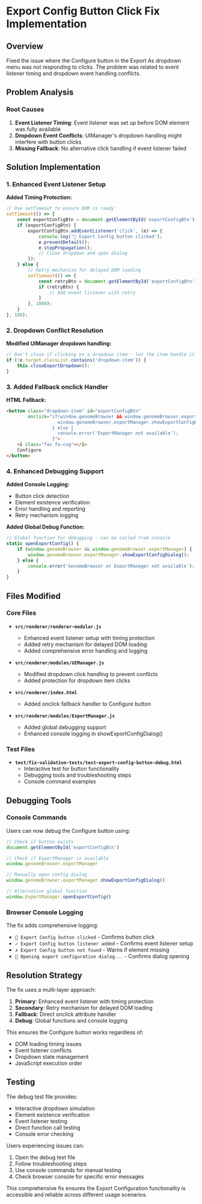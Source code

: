 # Export Config Button Click Fix Implementation

## Overview

Fixed the issue where the Configure button in the Export As dropdown menu was not responding to clicks. The problem was related to event listener timing and dropdown event handling conflicts.

## Problem Analysis

### Root Causes
1. **Event Listener Timing**: Event listener was set up before DOM element was fully available
2. **Dropdown Event Conflicts**: UIManager's dropdown handling might interfere with button clicks
3. **Missing Fallback**: No alternative click handling if event listener failed

## Solution Implementation

### 1. Enhanced Event Listener Setup

**Added Timing Protection:**
```javascript
// Use setTimeout to ensure DOM is ready
setTimeout(() => {
    const exportConfigBtn = document.getElementById('exportConfigBtn');
    if (exportConfigBtn) {
        exportConfigBtn.addEventListener('click', (e) => {
            console.log('🔧 Export Config button clicked');
            e.preventDefault();
            e.stopPropagation();
            // Close dropdown and open dialog
        });
    } else {
        // Retry mechanism for delayed DOM loading
        setTimeout(() => {
            const retryBtn = document.getElementById('exportConfigBtn');
            if (retryBtn) {
                // Add event listener with retry
            }
        }, 1000);
    }
}, 100);
```

### 2. Dropdown Conflict Resolution

**Modified UIManager dropdown handling:**
```javascript
// Don't close if clicking on a dropdown item - let the item handle it
if (!e.target.classList.contains('dropdown-item')) {
    this.closeExportDropdown();
}
```

### 3. Added Fallback onclick Handler

**HTML Fallback:**
```html
<button class="dropdown-item" id="exportConfigBtn" 
        onclick="if(window.genomeBrowser && window.genomeBrowser.exportManager) { 
                   window.genomeBrowser.exportManager.showExportConfigDialog(); 
                 } else { 
                   console.error('ExportManager not available'); 
                 }">
    <i class="fas fa-cog"></i>
    Configure
</button>
```

### 4. Enhanced Debugging Support

**Added Console Logging:**
- Button click detection
- Element existence verification
- Error handling and reporting
- Retry mechanism logging

**Added Global Debug Function:**
```javascript
// Global function for debugging - can be called from console
static openExportConfig() {
    if (window.genomeBrowser && window.genomeBrowser.exportManager) {
        window.genomeBrowser.exportManager.showExportConfigDialog();
    } else {
        console.error('GenomeBrowser or ExportManager not available');
    }
}
```

## Files Modified

### Core Files
- **`src/renderer/renderer-modular.js`**
  - Enhanced event listener setup with timing protection
  - Added retry mechanism for delayed DOM loading
  - Added comprehensive error handling and logging

- **`src/renderer/modules/UIManager.js`**
  - Modified dropdown click handling to prevent conflicts
  - Added protection for dropdown item clicks

- **`src/renderer/index.html`**
  - Added onclick fallback handler to Configure button

- **`src/renderer/modules/ExportManager.js`**
  - Added global debugging support
  - Enhanced console logging in showExportConfigDialog()

### Test Files
- **`test/fix-validation-tests/test-export-config-button-debug.html`**
  - Interactive test for button functionality
  - Debugging tools and troubleshooting steps
  - Console command examples

## Debugging Tools

### Console Commands
Users can now debug the Configure button using:

```javascript
// Check if button exists
document.getElementById('exportConfigBtn')

// Check if ExportManager is available
window.genomeBrowser.exportManager

// Manually open config dialog
window.genomeBrowser.exportManager.showExportConfigDialog()

// Alternative global function
window.ExportManager.openExportConfig()
```

### Browser Console Logging
The fix adds comprehensive logging:
- `🔧 Export Config button clicked` - Confirms button click
- `✓ Export Config button listener added` - Confirms event listener setup
- `✗ Export Config button not found` - Warns if element missing
- `🔧 Opening export configuration dialog...` - Confirms dialog opening

## Resolution Strategy

The fix uses a multi-layer approach:

1. **Primary**: Enhanced event listener with timing protection
2. **Secondary**: Retry mechanism for delayed DOM loading  
3. **Fallback**: Direct onclick attribute handler
4. **Debug**: Global functions and console logging

This ensures the Configure button works regardless of:
- DOM loading timing issues
- Event listener conflicts
- Dropdown state management
- JavaScript execution order

## Testing

The debug test file provides:
- Interactive dropdown simulation
- Element existence verification
- Event listener testing
- Direct function call testing
- Console error checking

Users experiencing issues can:
1. Open the debug test file
2. Follow troubleshooting steps
3. Use console commands for manual testing
4. Check browser console for specific error messages

This comprehensive fix ensures the Export Configuration functionality is accessible and reliable across different usage scenarios.
